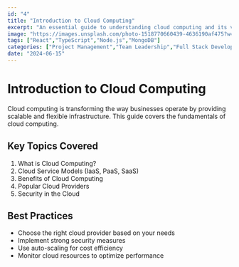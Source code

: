 ```yaml
---
id: "4"
title: "Introduction to Cloud Computing"
excerpt: "An essential guide to understanding cloud computing and its various service models."
image: "https://images.unsplash.com/photo-1518770660439-4636190af475?w=800&auto=format&fit=crop&q=60"
tags: ["React","TypeScript","Node.js","MongoDB"]
categories: ["Project Management","Team Leadership","Full Stack Development"]
date: "2024-06-15"
---
```


# Introduction to Cloud Computing

Cloud computing is transforming the way businesses operate by providing scalable and flexible infrastructure. This guide covers the fundamentals of cloud computing.

## Key Topics Covered
1. What is Cloud Computing?
2. Cloud Service Models (IaaS, PaaS, SaaS)
3. Benefits of Cloud Computing
4. Popular Cloud Providers
5. Security in the Cloud

## Best Practices
- Choose the right cloud provider based on your needs
- Implement strong security measures
- Use auto-scaling for cost efficiency
- Monitor cloud resources to optimize performance